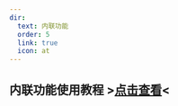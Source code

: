 ```yaml
---
dir:
  text: 内联功能
  order: 5
  link: true
  icon: at
---
```


## 内联功能使用教程 >[点击查看](../basic.md#使用教程)<

<Catalog base='/inline' />